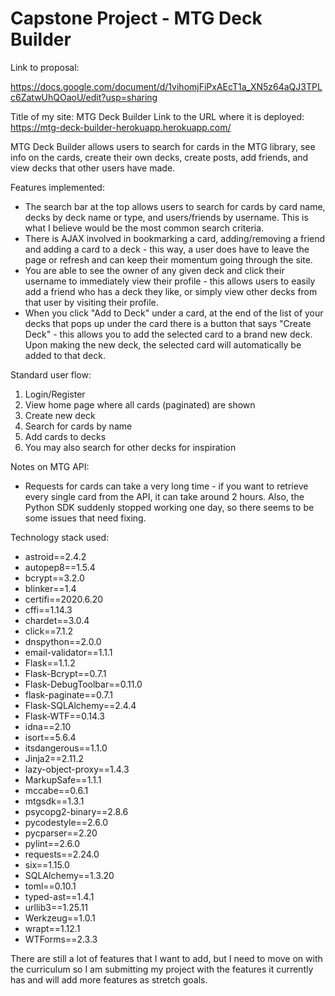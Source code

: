 # Capstone Project - MTG Deck Builder

Link to proposal:

https://docs.google.com/document/d/1vihomjFiPxAEcT1a_XN5z64aQJ3TPLc6ZatwUhQOaoU/edit?usp=sharing


Title of my site: MTG Deck Builder
Link to the URL where it is deployed: https://mtg-deck-builder-herokuapp.herokuapp.com/

MTG Deck Builder allows users to search for cards in the MTG library, see info on the cards, create their own decks, create posts, add friends, and view decks that other users have made.

Features implemented:
- The search bar at the top allows users to search for cards by card name, decks by deck name or type, and users/friends by username. This is what I believe would be the most common search criteria.
- There is AJAX involved in bookmarking a card, adding/removing a friend and adding a card to a deck - this way, a user does have to leave the page or refresh and can keep their momentum going through the site.
- You are able to see the owner of any given deck and click their username to immediately view their profile - this allows users to easily add a friend who has a deck they like, or simply view other decks from that user by visiting their profile.
- When you click "Add to Deck" under a card, at the end of the list of your decks that pops up under the card there is a button that says "Create Deck" - this allows you to add the selected card to a brand new deck. Upon making the new deck, the selected card will automatically be added to that deck.

Standard user flow:
1. Login/Register
2. View home page where all cards (paginated) are shown
3. Create new deck
4. Search for cards by name
5. Add cards to decks
6. You may also search for other decks for inspiration

Notes on MTG API:
- Requests for cards can take a very long time - if you want to retrieve every single card from the API, it can take around 2 hours. Also, the Python SDK suddenly stopped working one day, so there seems to be some issues that need fixing.

Technology stack used:
- astroid==2.4.2
- autopep8==1.5.4
- bcrypt==3.2.0
- blinker==1.4
- certifi==2020.6.20
- cffi==1.14.3
- chardet==3.0.4
- click==7.1.2
- dnspython==2.0.0
- email-validator==1.1.1
- Flask==1.1.2
- Flask-Bcrypt==0.7.1
- Flask-DebugToolbar==0.11.0
- flask-paginate==0.7.1
- Flask-SQLAlchemy==2.4.4
- Flask-WTF==0.14.3
- idna==2.10
- isort==5.6.4
- itsdangerous==1.1.0
- Jinja2==2.11.2
- lazy-object-proxy==1.4.3
- MarkupSafe==1.1.1
- mccabe==0.6.1
- mtgsdk==1.3.1
- psycopg2-binary==2.8.6
- pycodestyle==2.6.0
- pycparser==2.20
- pylint==2.6.0
- requests==2.24.0
- six==1.15.0
- SQLAlchemy==1.3.20
- toml==0.10.1
- typed-ast==1.4.1
- urllib3==1.25.11
- Werkzeug==1.0.1
- wrapt==1.12.1
- WTForms==2.3.3

There are still a lot of features that I want to add, but I need to move on with the curriculum so I am submitting my project with the features it currently has and will add more features as stretch goals.
